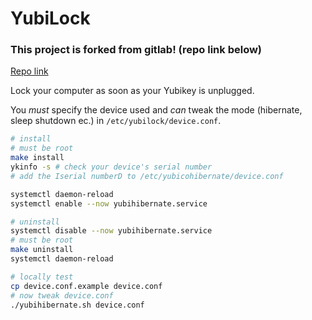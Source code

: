 # YubiLock

### This project is forked from gitlab! (repo link below)
[Repo link](https://gitlab.com/TheOneWithTheBraid/yubihibernate)

Lock your computer as soon as your Yubikey is unplugged.

You *must* specify the device used and *can* tweak the mode (hibernate, sleep shutdown ec.) in `/etc/yubilock/device.conf`.

```bash
# install
# must be root
make install
ykinfo -s # check your device's serial number
# add the Iserial numberD to /etc/yubicohibernate/device.conf

systemctl daemon-reload
systemctl enable --now yubihibernate.service

# uninstall
systemctl disable --now yubihibernate.service
# must be root
make uninstall
systemctl daemon-reload

# locally test
cp device.conf.example device.conf
# now tweak device.conf
./yubihibernate.sh device.conf
```
